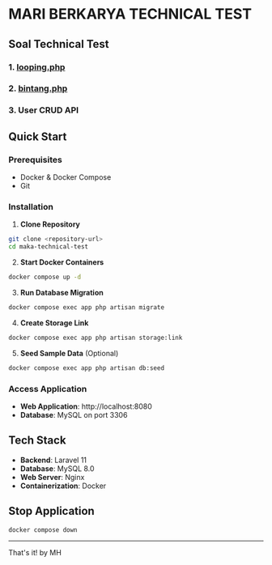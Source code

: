 # MARI BERKARYA TECHNICAL TEST

## Soal Technical Test

### 1. [looping.php](looping.php)

### 2. [bintang.php](bintang.php)

### 3. User CRUD API

## Quick Start

### Prerequisites
- Docker & Docker Compose
- Git

### Installation

1. **Clone Repository**
```bash
git clone <repository-url>
cd maka-technical-test
```

2. **Start Docker Containers**
```bash
docker compose up -d
```

3. **Run Database Migration**
```bash
docker compose exec app php artisan migrate
```

4. **Create Storage Link**
```bash
docker compose exec app php artisan storage:link
```

5. **Seed Sample Data** (Optional)
```bash
docker compose exec app php artisan db:seed
```

### Access Application

- **Web Application**: http://localhost:8080
- **Database**: MySQL on port 3306

## Tech Stack

- **Backend**: Laravel 11
- **Database**: MySQL 8.0
- **Web Server**: Nginx
- **Containerization**: Docker

## Stop Application

```bash
docker compose down
```

---

That's it! by MH
